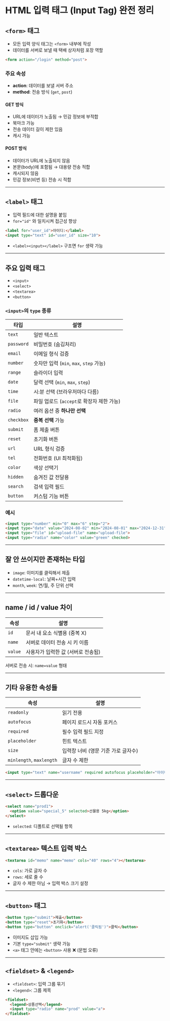#  HTML 입력 태그 (Input Tag) 완전 정리

##  `<form>` 태그
- 모든 입력 양식 태그는 `<form>` 내부에 작성
- 데이터를 서버로 보낼 때 택배 상자처럼 포장 역할

```html
<form action="/login" method="post">
```

###  주요 속성
- **action**: 데이터를 보낼 서버 주소
- **method**: 전송 방식 (`get`, `post`)

####  GET 방식
- URL에 데이터가 노출됨 → 민감 정보에 부적합
- 북마크 가능
- 전송 데이터 길이 제한 있음
- 캐시 가능

####  POST 방식
- 데이터가 URL에 노출되지 않음
- 본문(body)에 포함됨 → 대용량 전송 적합
- 캐시되지 않음
- 민감 정보(비번 등) 전송 시 적합

---

##  `<label>` 태그
- 입력 필드에 대한 설명을 붙임
- `for="id"` 와 일치시켜 접근성 향상

```html
<label for="user_id">아이디:</label>
<input type="text" id="user_id" size="10">
```

- `<label><input></label>` 구조면 `for` 생략 가능

---

##  주요 입력 태그

- `<input>`
- `<select>`
- `<textarea>`
- `<button>`

### `<input>`의 `type` 종류

| 타입 | 설명 |
|------|------|
| `text` | 일반 텍스트 |
| `password` | 비밀번호 (숨김처리) |
| `email` | 이메일 형식 검증 |
| `number` | 숫자만 입력 (`min`, `max`, `step` 가능) |
| `range` | 슬라이더 입력 |
| `date` | 달력 선택 (`min`, `max`, `step`) |
| `time` | 시:분 선택 (브라우저마다 다름) |
| `file` | 파일 업로드 (`accept`로 확장자 제한 가능) |
| `radio` | 여러 옵션 중 **하나만 선택** |
| `checkbox` | **중복 선택** 가능 |
| `submit` | 폼 제출 버튼 |
| `reset` | 초기화 버튼 |
| `url` | URL 형식 검증 |
| `tel` | 전화번호 (UI 최적화됨) |
| `color` | 색상 선택기 |
| `hidden` | 숨겨진 값 전달용 |
| `search` | 검색 입력 필드 |
| `button` | 커스텀 기능 버튼 |

### 예시

```html
<input type="number" min="0" max="6" step="2">
<input type="date" value="2024-08-02" min="2024-08-01" max="2024-12-31" step="3">
<input type="file" id="upload-file" name="upload-file">
<input type="radio" name="color" value="green" checked>
```

---

##  잘 안 쓰이지만 존재하는 타입

- `image`: 이미지를 클릭해서 제출
- `datetime-local`: 날짜+시간 입력
- `month`, `week`: 연/월, 주 단위 선택

---

##  name / id / value 차이

| 속성 | 설명 |
|------|------|
| `id` | 문서 내 요소 식별용 (중복 X) |
| `name` | 서버로 데이터 전송 시 키 이름 |
| `value` | 사용자가 입력한 값 (서버로 전송됨) |

서버로 전송 시: `name=value` 형태

---

##  기타 유용한 속성들

| 속성 | 설명 |
|------|------|
| `readonly` | 읽기 전용 |
| `autofocus` | 페이지 로드시 자동 포커스 |
| `required` | 필수 입력 필드 지정 |
| `placeholder` | 힌트 텍스트 |
| `size` | 입력창 너비 (영문 기준 가로 글자수) |
| `minlength`, `maxlength` | 글자 수 제한 |

```html
<input type="text" name="username" required autofocus placeholder="아이디 입력">
```

---

##  `<select>` 드롭다운

```html
<select name="prod1">
  <option value="special_5" selected>선물용 5kg</option>
</select>
```

- `selected`: 디폴트로 선택될 항목

---

##  `<textarea>` 텍스트 입력 박스

```html
<textarea id="memo" name="memo" cols="40" rows="4"></textarea>
```

- `cols`: 가로 글자 수
- `rows`: 세로 줄 수
- 글자 수 제한 아님 → 입력 박스 크기 설정

---

##  `<button>` 태그

```html
<button type="submit">제출</button>
<button type="reset">초기화</button>
<button type="button" onclick="alert('클릭됨')">클릭</button>
```

- 이미지도 삽입 가능
- 기본 `type="submit"` 생략 가능
- `<a>` 태그 안에는 `<button>` 사용 ❌ (문법 오류)

---

##  `<fieldset>` & `<legend>`

- `<fieldset>`: 입력 그룹 묶기
- `<legend>`: 그룹 제목

```html
<fieldset>
  <legend>상품선택</legend>
  <input type="radio" name="prod" value="a">
</fieldset>
```

